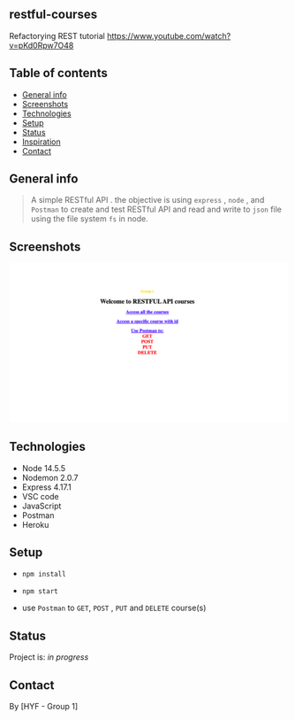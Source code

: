 ## restful-courses
Refactorying REST tutorial https://www.youtube.com/watch?v=pKd0Rpw7O48


## Table of contents

- [General info](#general-info)
- [Screenshots](#screenshots)
- [Technologies](#technologies)
- [Setup](#setup)
- [Status](#status)
- [Inspiration](#inspiration)
- [Contact](#contact)

## General info

> A simple RESTful API . the objective is using `express` , `node` , and `Postman` to create and test RESTful API and read and write to `json` file using the file system `fs` in node.

## Screenshots

![Example screenshot](https://github.com/Brainketunze/restful-courses/blob/main/planning/Screenshot%202021-02-26%20at%2013.52.11.png)

## Technologies

- Node 14.5.5
- Nodemon 2.0.7
- Express 4.17.1
- VSC code
- JavaScript
- Postman
- Heroku

## Setup

- `npm install`

- `npm start`

- use `Postman` to `GET`, `POST` , `PUT` and `DELETE` course(s)


## Status

Project is: _in progress_



## Contact

By [HYF - Group 1]

